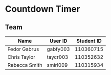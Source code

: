 # Countdown Timer

## Team
| Name          | User ID      | Student ID  |
| -----------   | -----------  | ----------- |
| Fedor Gabrus  | gabfy003     | 110360715   |
| Chris Taylor  | taycr003     | 110352632   |
| Rebecca Smith | smirl009     | 110315934   |